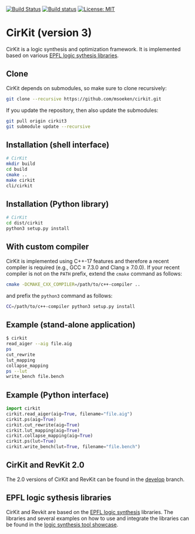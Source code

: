 [![Build Status](https://travis-ci.org/msoeken/cirkit.svg?branch=cirkit3)](https://travis-ci.org/msoeken/cirkit)
[![Build status](https://ci.appveyor.com/api/projects/status/201o4wdh0gmb56et?svg=true)](https://ci.appveyor.com/project/msoeken/cirkit)
[![License: MIT](https://img.shields.io/badge/License-MIT-yellow.svg)](https://opensource.org/licenses/MIT)

# CirKit (version 3)

CirKit is a logic synthesis and optimization framework.  It is
implemented based on various [EPFL logic sythesis libraries](https://github.com/lsils/lstools-showcase).

## Clone

CirKit depends on submodules, so make sure to clone recursively:

```bash
git clone --recursive https://github.com/msoeken/cirkit.git
```

If you update the repository, then also update the submodules:

```bash
git pull origin cirkit3
git submodule update --recursive
```

## Installation (shell interface)

```bash
# CirKit
mkdir build
cd build
cmake ..
make cirkit
cli/cirkit
```

## Installation (Python library)

```bash
# CirKit
cd dist/cirkit
python3 setup.py install
```

## With custom compiler

CirKit is implemented using C++-17 features and therefore a recent compiler is
required (e.g., GCC ≥ 7.3.0 and Clang ≥ 7.0.0).  If your recent compiler is not
on the `PATH` prefix, extend the `cmake` command as follows:

```bash
cmake -DCMAKE_CXX_COMPILER=/path/to/c++-compiler ..
```

and prefix the `python3` command as follows:

```bash
CC=/path/to/c++-compiler python3 setup.py install
```

## Example (stand-alone application)

```bash
$ cirkit
read_aiger --aig file.aig
ps
cut_rewrite
lut_mapping
collapse_mapping
ps --lut
write_bench file.bench
```

## Example (Python interface)

```python
import cirkit
cirkit.read_aiger(aig=True, filename="file.aig")
cirkit.ps(aig=True)
cirkit.cut_rewrite(aig=True)
cirkit.lut_mapping(aig=True)
cirkit.collapse_mapping(aig=True)
cirkit.ps(lut=True)
cirkit.write_bench(lut=True, filename="file.bench")
```

## CirKit and RevKit 2.0

The 2.0 versions of CirKit and RevKit can be found
in the [develop](https://github.com/msoeken/cirkit/tree/develop/) branch.


## EPFL logic sythesis libraries

CirKit and Revkit are based on the [EPFL logic synthesis](https://lsi.epfl.ch/page-138455-en.html) libraries.  The libraries and several examples on how to use and integrate the libraries can be found in the [logic synthesis tool showcase](https://github.com/lsils/lstools-showcase).


